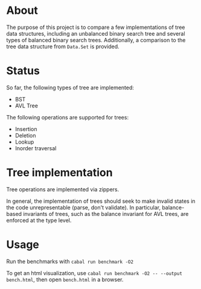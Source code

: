 # About

The purpose of this project is to compare a few implementations of tree data structures, including an unbalanced binary search tree and several types of balanced binary search trees. Additionally, a comparison to the tree data structure from `Data.Set` is provided.

# Status

So far, the following types of tree are implemented:
* BST
* AVL Tree

The following operations are supported for trees:
* Insertion
* Deletion
* Lookup
* Inorder traversal

# Tree implementation
Tree operations are implemented via zippers.

In general, the implementation of trees should seek to make invalid states in the code unrepresentable (parse, don't validate). In particular, balance-based invariants of trees, such as the balance invariant for AVL trees, are enforced at the type level.

# Usage

Run the benchmarks with `cabal run benchmark -O2`

To get an html visualization, use `cabal run benchmark -O2 -- --output bench.html`, then open `bench.html` in a browser.
